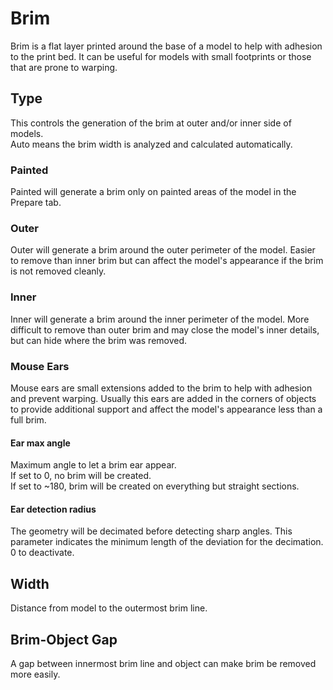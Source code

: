 # Brim

Brim is a flat layer printed around the base of a model to help with adhesion to the print bed. It can be useful for models with small footprints or those that are prone to warping.

## Type

This controls the generation of the brim at outer and/or inner side of models.  
Auto means the brim width is analyzed and calculated automatically.

### Painted

Painted will generate a brim only on painted areas of the model in the Prepare tab.

### Outer

Outer will generate a brim around the outer perimeter of the model.
Easier to remove than inner brim but can affect the model's appearance if the brim is not removed cleanly.

### Inner

Inner will generate a brim around the inner perimeter of the model.
More difficult to remove than outer brim and may close the model's inner details, but can hide where the brim was removed.

### Mouse Ears

Mouse ears are small extensions added to the brim to help with adhesion and prevent warping.
Usually this ears are added in the corners of objects to provide additional support and affect the model's appearance less than a full brim.

#### Ear max angle

Maximum angle to let a brim ear appear.  
If set to 0, no brim will be created.  
If set to ~180, brim will be created on everything but straight sections.

#### Ear detection radius

The geometry will be decimated before detecting sharp angles. This parameter indicates the minimum length of the deviation for the decimation.  
0 to deactivate.

## Width

Distance from model to the outermost brim line.

## Brim-Object Gap

A gap between innermost brim line and object can make brim be removed more easily.
